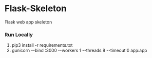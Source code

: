 # Flask-Skeleton
Flask web app skeleton

### Run Locally
1. pip3 install -r requirements.txt <br>
2. gunicorn --bind :3000 --workers 1 --threads 8 --timeout 0 app:app
